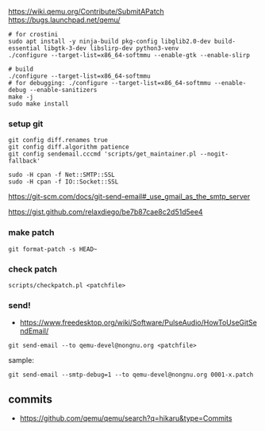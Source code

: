 https://wiki.qemu.org/Contribute/SubmitAPatch
https://bugs.launchpad.net/qemu/

```
# for crostini
sudo apt install -y ninja-build pkg-config libglib2.0-dev build-essential libgtk-3-dev libslirp-dev python3-venv
./configure --target-list=x86_64-softmmu --enable-gtk --enable-slirp

# build
./configure --target-list=x86_64-softmmu
# for debugging: ./configure --target-list=x86_64-softmmu --enable-debug --enable-sanitizers
make -j
sudo make install
```

### setup git
```
git config diff.renames true
git config diff.algorithm patience
git config sendemail.cccmd 'scripts/get_maintainer.pl --nogit-fallback'

sudo -H cpan -f Net::SMTP::SSL
sudo -H cpan -f IO::Socket::SSL
```

https://git-scm.com/docs/git-send-email#_use_gmail_as_the_smtp_server

https://gist.github.com/relaxdiego/be7b87cae8c2d51d5ee4

### make patch
```
git format-patch -s HEAD~
```

### check patch
```
scripts/checkpatch.pl <patchfile>
```

### send!
- https://www.freedesktop.org/wiki/Software/PulseAudio/HowToUseGitSendEmail/
```
git send-email --to qemu-devel@nongnu.org <patchfile>
```

sample:
```
git send-email --smtp-debug=1 --to qemu-devel@nongnu.org 0001-x.patch
```

## commits

- https://github.com/qemu/qemu/search?q=hikaru&type=Commits
